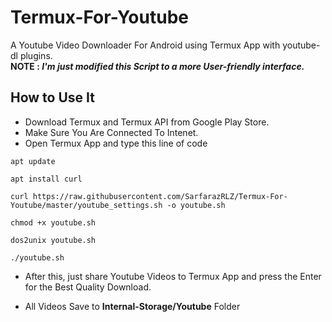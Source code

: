 # Termux-For-Youtube
A Youtube Video Downloader For Android using Termux App with youtube-dl plugins.  
**NOTE : _I'm just modified this Script to a more User-friendly interface._**

## How to Use It


* Download Termux and Termux API from Google Play Store.  
* Make Sure You Are Connected To Intenet.  
* Open Termux App and type this line of code  
```
apt update

apt install curl

curl https://raw.githubusercontent.com/SarfarazRLZ/Termux-For-Youtube/master/youtube_settings.sh -o youtube.sh

chmod +x youtube.sh

dos2unix youtube.sh

./youtube.sh

```
* After this, just share Youtube Videos to Termux App and press the Enter for the Best Quality Download.   

* All Videos Save to **Internal-Storage/Youtube** Folder
